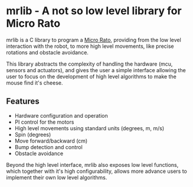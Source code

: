 # mrlib - A not so low level library for Micro Rato

mrlib is a C library to program a [Micro Rato], providing from the low level
interaction with the robot, to more high level movements, like precise
rotations and obstacle avoidance.

This library abstracts the complexity of handling the hardware (mcu, sensors and
actuators), and gives the user a simple interface allowing the user to focus
on the development of high level algorithms to make the mouse find it's cheese.

## Features
 - Hardware configuration and operation
 - PI control for the motors
 - High level movements using standard units (degrees, m, m/s)
  - Spin (degrees)
  - Move forward/backward (cm)
 - Bump detection and control
 - Obstacle avoidance

Beyond the high level interface, mrlib also exposes low level functions, which
together with it's high configurability, allows more advance users to implement
their own low level algorithms.


  [micro rato]: (http://microrato.ua.pt)
